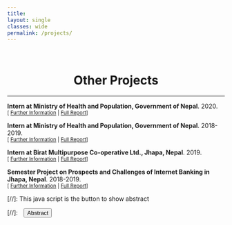 ```yaml
---
title: 
layout: single
classes: wide
permalink: /projects/
---
```

<br/> 

<!-- Google Tag Manager (noscript) -->
<noscript><iframe src="https://www.googletagmanager.com/ns.html?id=GTM-PNS829G"
height="0" width="0" style="display:none;visibility:hidden"></iframe></noscript>
<!-- End Google Tag Manager (noscript) -->

# <center>  Other Projects </center>
- - -

**Intern at Ministry of Health and Population, Government of Nepal**. 2020.<br/>
<small>[ <a href="#/" onclick="visib('nutrition')">Further Information</a> | [Full Report](https://www.dropbox.com/scl/fi/1r2kawg7sainoi5a6zuyr/Report-on-costing-of-NNS-final.pdf?rlkey=3b7j78d8175jsrfbxb0v7nf46&dl=0)] </small>

<div id="nutrition" style="display: none; text-align: justify; line-height: 1.2" ><small>

During the project on costing the National Nutrition Strategy (NNS) in Nepal, I contributed to designing a sustainable costing model for nutrition-specific interventions. This model was developed to support the National Nutrition Action Plan for 2020/2021 to 2024/2025, ensuring adequate funding at the federal, provincial, and local government levels. The project involved defining activities based on the NNS, identifying necessary inputs, determining quantities, and adapting central procurement prices to calculate the total cost. The final report provided a detailed financial framework to keep Nepal on track with achieving the UN Sustainable Development Goals on nutrition.

</small><br><br/></div>

**Intern at Ministry of Health and Population, Government of Nepal**. 2018-2019.<br/>
<small>[ <a href="#/" onclick="visib('health')">Further Information</a> | [Full Report](https://www.dropbox.com/scl/fi/dqdzu6i8dkm5fesx9trwf/Report-on-cost-analysis-of-cancer.pdf?rlkey=o035dkuzwrhq0ybl33dleficd&dl=0)]</small>

<div id="health" style="display: none; text-align: justify; line-height: 1.2" ><small>

During the project on the cost analysis of tobacco-related cancer in Nepal, I contributed to determining the direct medical costs, nonmedical costs, and productivity losses due to illness. The study aimed to assess the economic burden of tobacco-related cancers on patients and their families. My role involved collecting and analyzing data from 103 patients across three hospitals, focusing on the costs incurred during diagnosis and treatment, including inpatient and outpatient services, travel, food, and accommodation expenses. The findings highlighted the significant financial impact on households, emphasizing the need for increased government subsidies and higher taxes on tobacco products to alleviate the economic strain on affected families.

</small><br><br/></div>

**Intern at Birat Multipurpose Co-operative Ltd., Jhapa, Nepal**. 2019.<br/>
<small>[ <a href="#/" onclick="visib('birat')">Further Information</a> | [Full Report](https://www.dropbox.com/scl/fi/44on6rt6lzwh8yzr6xlnd/Semester-Project.docx?rlkey=busgepx9n2y0k6gd6hi22v3bp&dl=0)] </small>

<div id="birat" style="display: none; text-align: justify; line-height: 1.2" ><small>

During my internship at Birat Multipurpose Co-operative Limited (BMCL), I worked in both the Customer Service Department (CSD) and the Loan Department. My responsibilities in the CSD included dealing with customer inquiries, opening and closing accounts, issuing cheque books, and updating KYC forms. In the Loan Department, I was involved in scanning documents, accepting loan installments, and writing security documents under supervision. This experience allowed me to develop significant communication and interpersonal skills, as well as practical knowledge in financial services and customer relations.

</small><br><br/></div>

**Semester Project on Prospects and Challenges of Internet Banking in Jhapa, Nepal**. 2018-2019.<br/>
<small>[ <a href="#/" onclick="visib('internet')">Further Information</a> | [Full Report](https://www.dropbox.com/scl/fi/s8dxiyb0ifyf32u198rrv/Internet-Banking.docx?rlkey=p9f058yjkaiz89e9qc0shwq8o&dl=0)] </small>

<div id="internet" style="display: none; text-align: justify; line-height: 1.2" ><small>

During my internship project, as a part of the BBA curriculum, I focused on understanding the current state and future potential of internet banking services in Birtamode, Nepal. I conducted a survey with 60 banking customers in Birtamode-4 to gather data on their awareness, usage, and perceptions of internet banking. The analysis revealed that while a significant majority of respondents were aware of internet banking, many still did not use it due to reasons such as lack of familiarity, security concerns, and inadequate access to the internet. My findings suggest that increasing financial literacy, improving security measures, and enhancing the user-friendliness of internet banking platforms could significantly boost the adoption of internet banking services in the region.

</small><br><br/></div>

[//]: This java script is the button to show abstract
<script>
 function visib(id) {
  var x = document.getElementById(id);
  if (x.style.display === "block") {
    x.style.display = "none";
  } else {
    x.style.display = "block";
  }
}
</script>

[//]:&emsp;<button onclick="visib('polariz')" class="btn btn--inverse btn--small">Abstract</button>







